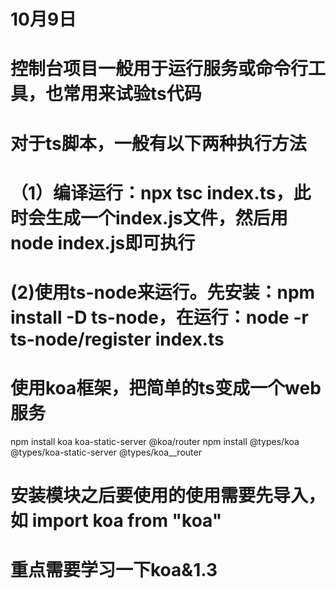 # 10月9日
# 控制台项目一般用于运行服务或命令行工具，也常用来试验ts代码
# 对于ts脚本，一般有以下两种执行方法
# （1）编译运行：npx tsc index.ts，此时会生成一个index.js文件，然后用 node index.js即可执行
#  (2)使用ts-node来运行。先安装：npm install -D ts-node，在运行：node -r ts-node/register index.ts

# 使用koa框架，把简单的ts变成一个web服务
npm install koa koa-static-server @koa/router
npm install @types/koa @types/koa-static-server @types/koa__router
# 安装模块之后要使用的使用需要先导入，如 import koa from "koa"
# 重点需要学习一下koa&1.3
